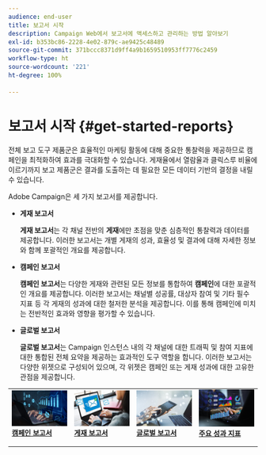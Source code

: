 ```yaml
---
audience: end-user
title: 보고서 시작
description: Campaign Web에서 보고서에 액세스하고 관리하는 방법 알아보기
exl-id: b353bc86-2228-4e02-879c-ae9425c48489
source-git-commit: 371bccc8371d9ff4a9b1659510953ff7776c2459
workflow-type: ht
source-wordcount: '221'
ht-degree: 100%

---
```



# 보고서 시작 {#get-started-reports}

전체 보고 도구 제품군은 효율적인 마케팅 활동에 대해 중요한 통찰력을 제공하므로 캠페인을 최적화하여 효과를 극대화할 수 있습니다. 게재율에서 열람율과 클릭스루 비율에 이르기까지 보고 제품군은 결과를 도출하는 데 필요한 모든 데이터 기반의 결정을 내릴 수 있습니다.&#x200B;

Adobe Campaign은 세 가지 보고서를 제공합니다.

* **게재 보고서**

  **게재 보고서**&#x200B;는 각 채널 전반의 **게재**&#x200B;에만 초점을 맞춘 심층적인 통찰력과 데이터를 제공합니다. 이러한 보고서는 개별 게재의 성과, 효율성 및 결과에 대해 자세한 정보와 함께 포괄적인 개요를 제공합니다.


* **캠페인 보고서**

  **캠페인 보고서**&#x200B;는 다양한 게재와 관련된 모든 정보를 통합하여 **캠페인**&#x200B;에 대한 포괄적인 개요를 제공합니다. 이러한 보고서는 채널별 성공률, 대상자 참여 및 기타 필수 지표 등 각 게재의 성과에 대한 철저한 분석을 제공합니다. 이를 통해 캠페인에 미치는 전반적인 효과와 영향을 평가할 수 있습니다.


* **글로벌 보고서**

  **글로벌 보고서**&#x200B;는 Campaign 인스턴스 내의 각 채널에 대한 트래픽 및 참여 지표에 대한 통합된 전체 요약을 제공하는 효과적인 도구 역할을 합니다. 이러한 보고서는 다양한 위젯으로 구성되어 있으며, 각 위젯은 캠페인 또는 게재 성과에 대한 고유한 관점을 제공합니다.

<table style="table-layout:fixed"><tr style="border: 0;">
<td>
<a href="campaign-reports.md">
<img alt="유효성 검사" src="assets/do-not-localize/campaign_report.jpeg">
</a>
<div>
<a href="campaign-reports.md"><strong>캠페인 보고서</strong></a>
</div>
<p>
</td>
<td>
<a href="delivery-reports.md">
<img alt="리드" src="assets/do-not-localize/email_report.jpeg">
</a>
<div><a href="delivery-reports.md"><strong>게재 보고서</strong>
</div>
<p>
</td>
<td>
<a href="global-reports.md">
<img alt="저빈도" src="assets/do-not-localize/push_report.jpeg">
</a>
<div>
<a href="global-reports.md"><strong>글로벌 보고서<strong></strong></a>
</div>
<p></td>
<td>
<a href="kpis.md">
<img alt="유효성 검사" src="assets/do-not-localize/kpis.jpeg">
</a>
<div>
<a href="kpis.md"><strong>주요 성과 지표</strong></a>
</div>
<p>
</td>
</tr></table>
